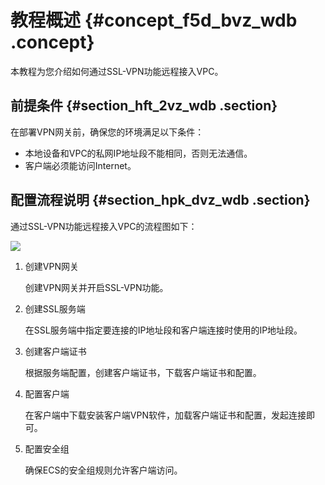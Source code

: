 # 教程概述 {#concept_f5d_bvz_wdb .concept}

本教程为您介绍如何通过SSL-VPN功能远程接入VPC。

## 前提条件 {#section_hft_2vz_wdb .section}

在部署VPN网关前，确保您的环境满足以下条件：

-   本地设备和VPC的私网IP地址段不能相同，否则无法通信。
-   客户端必须能访问Internet。

## 配置流程说明 {#section_hpk_dvz_wdb .section}

通过SSL-VPN功能远程接入VPC的流程图如下：

![](http://static-aliyun-doc.oss-cn-hangzhou.aliyuncs.com/assets/img/13353/155529341441027_zh-CN.png)

1.  创建VPN网关

    创建VPN网关并开启SSL-VPN功能。

2.  创建SSL服务端

    在SSL服务端中指定要连接的IP地址段和客户端连接时使用的IP地址段。

3.  创建客户端证书

    根据服务端配置，创建客户端证书，下载客户端证书和配置。

4.  配置客户端

    在客户端中下载安装客户端VPN软件，加载客户端证书和配置，发起连接即可。

5.  配置安全组

    确保ECS的安全组规则允许客户端访问。


